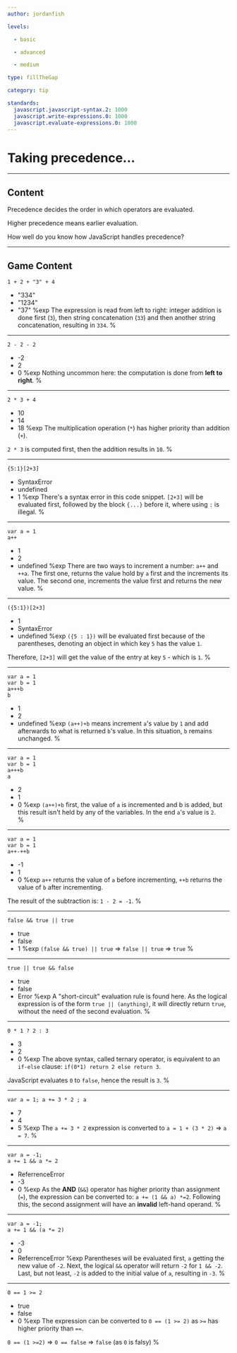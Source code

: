 ```yaml
---
author: jordanfish

levels:

  - basic

  - advanced

  - medium

type: fillTheGap

category: tip

standards:
  javascript.javascript-syntax.2: 1000
  javascript.write-expressions.0: 1000
  javascript.evaluate-expressions.0: 1000
---
```


# Taking precedence...

---
## Content

Precedence decides the order in which operators are evaluated.

Higher precedence means earlier evaluation.

How well do you know how JavaScript handles precedence?

---
## Game Content

```
1 + 2 + "3" + 4
```
* "334"
* "1234"
* "37"
%exp
The expression is read from left to right: integer addition is done first (`3`), then string concatenation (`33`) and then another string concatenation, resulting in `334`.
%

---
```
2 - 2 - 2
```
* -2
* 2
* 0
%exp
Nothing uncommon here: the computation is done from **left to right**.
%

---
```
2 * 3 + 4
```
* 10
* 14
* 18
%exp
The multiplication operation (`*`) has higher priority than addition (`+`).

`2 * 3` is computed first, then the addition results in `10`.
%

---
```
{5:1}[2+3]
```
* SyntaxError
* undefined
* 1
%exp
There's a syntax error in this code snippet. `[2+3]` will be evaluated first, followed by the block `{...}` before it, where using `:` is illegal.
%

---
```
var a = 1
a++
```
* 1
* 2
* undefined
%exp
There are two ways to increment a number: `a++` and `++a`. The first one, returns the value hold by `a` first and the increments its value. The second one, increments the value first and returns the new value.
%

---
```
({5:1})[2+3]
```
* 1
* SyntaxError
* undefined
%exp
`({5 : 1})` will be evaluated first because of the parentheses, denoting an object in which key `5` has the value `1`.

Therefore, `[2+3]` will get the value of the entry at key `5` - which is `1`.
%

---
```
var a = 1
var b = 1
a+++b
b
```
* 1
* 2
* undefined
%exp
`(a++)+b` means increment `a`'s value by `1` and add afterwards to what is returned `b`'s value. In this situation, `b` remains unchanged.
%

---
```
var a = 1
var b = 1
a+++b
a
```
* 2
* 1
* 0
%exp
`(a++)+b` first, the value of `a` is incremented and b is added, but this result isn't held by any of the variables. In the end `a`'s value is `2`.  
%


---
```
var a = 1
var b = 1
a++-++b
```
* -1
* 1
* 0
%exp
`a++` returns the value of `a` before incrementing, `++b` returns the value of `b` after incrementing.

The result of the subtraction is: `1 - 2 = -1`.
%

---
```
false && true || true
```
* true
* false
* 1
%exp
`(false && true) || true` => `false || true` => `true`
%

---
```
true || true && false
```
* true
* false
* Error
%exp
A "short-circuit" evaluation rule is found here. As the logical expression is of the form `true || (anything)`, it will directly return `true`, without the need of the second evaluation.
%

---
```
0 * 1 ? 2 : 3
```
* 3
* 2
* 0
%exp
The above syntax, called ternary operator, is equivalent to an `if-else` clause: `if(0*1) return 2 else return 3`.

JavaScript evaluates `0` to `false`, hence the result is `3`.
%

---
```
var a = 1; a += 3 * 2 ; a
```
* 7
* 4
* 5
%exp
The `a += 3 * 2` expression is converted to `a = 1 + (3 * 2)` => `a = 7`.
%

---
```
var a = -1;
a += 1 && a *= 2
```
* ReferrenceError
* -3
* 0
%exp
As the **AND** (`&&`) operator has higher priority than assignment (`=`), the expression can be converted to: `a += (1 && a) *=2`.
Following this, the second assignment will have an **invalid** left-hand operand.
%

---
```
var a = -1;
a += 1 && (a *= 2)
```
* -3
* 0
* ReferrenceError
%exp
Parentheses will be evaluated first, `a` getting the new value of `-2`. Next, the logical `&&` operator will return `-2` for `1 && -2`.
Last, but not least, `-2` is added to the initial value of `a`, resulting in `-3`.
%

---
```
0 == 1 >= 2
```
* true
* false
* 0
%exp
The expression can be converted to `0 == (1 >= 2)` as `>=` has higher priority than `==`.

`0 == (1 >=2)` => `0 == false` => `false` (as `0` is falsy)
%
 
 
